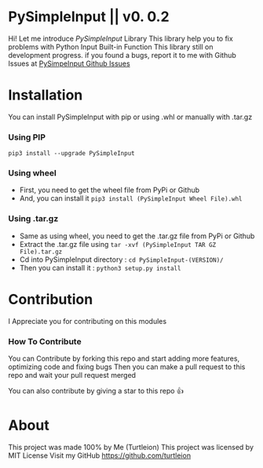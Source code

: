 # PySimpleInput || v0. 0.2

Hi! Let me introduce *PySimpleInput* Library
This library help you to fix problems with Python Input Built-in Function
This library still on development progress.
    if you found a bugs, report it to me with Github Issues at [PySimpeInput Github Issues](https://github.com/turtleion/PySimpleInput/issues) 
    
# Installation
You can install PySimpleInput with pip or using .whl or manually with .tar.gz
### Using PIP
`pip3 install --upgrade PySimpleInput`
### Using wheel
- First, you need to get the wheel file from PyPi or Github
- And, you can install it
`pip3 install (PySimpleInput Wheel File).whl`
### Using .tar.gz
- Same as using wheel, you need to get the .tar.gz file from PyPi or Github
- Extract the .tar.gz file using `tar -xvf (PySimpleInput TAR GZ File).tar.gz`
- Cd into PySimpleInput directory : `cd PySimpleInput-(VERSION)/`
- Then you can install it : `python3 setup.py install`


# Contribution
I Appreciate you for contributing on this modules
### How To Contribute
You can Contribute by forking this repo and start adding more features, optimizing code and fixing bugs
Then you can make a pull request to this repo and wait your pull request merged

You can also contribute by giving a star to this repo 👍

# About
This project was made 100% by Me (Turtleion) 
This project was licensed by MIT License
Visit my GitHub
https://github.com/turtleion
